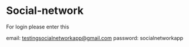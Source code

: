 # Social-network

For login please enter this 

email: testingsocialnetworkapp@gmail.com
password: socialnetworkapp
